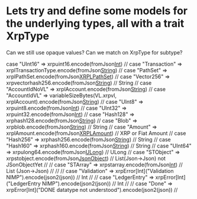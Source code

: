 # Lets try and define some models for the underlying types, all with a trait XrpType

Can we still use opaque values?
Can we match on XrpType for subtype?


case "UInt16"        => xrpuint16.encode(fromJson[Int](json))
//      case "Transaction"   => xrplTransactionType.encode(fromJson[String](json))
//      case "PathSet"       => xrplPathSet.encode(fromJson[XRPLPathSet](json))
//      case "Vector256"     => xrpvectorhash256.encode(fromJson[String](json)) // String
//      case "AccountIdNoVL" => xrplAccount.encode(fromJson[String](json))
//      case "AccountIdVL"   => variableSizeBytes(VL.xrpvl, xrplAccount).encode(fromJson[String](json))
//      case "UInt8"         => xrpuint8.encode(fromJson[Int](json))
//      case "UInt32"        => xrpuint32.encode(fromJson[Int](json))
//      case "Hash128"       => xrphash128.encode(fromJson[String](json))
//      case "Blob"          => xrpblob.encode(fromJson[String](json)) // String
//      case "Amount"        => xrplAmount.encode(fromJson[XRPLAmount](json)) // XRP or Fiat Amount
//      case "Hash256"       => xrphash256.encode(fromJson[String](json)) // String
//      case "Hash160"       => xrphash160.encode(fromJson[String](json)) // String
//      case "UInt64"        => xrpulong64.encode(fromJson[ULong](json)) // ULong
//      case "STObject"      => xrpstobject.encode(fromJson[JsonObject](json)) // List(Json->Json) not JSonObjectYet
//      // case "STArray"     => xrpstarray.encode(fromJson[Int](json)) // List (Json->Json)
//
//      // case "Validation"  => xrpError[Int]("Validation NIMP").encode(json2(json)) // Int
//      // case "LedgerEntry" => xrpError[Int]("LedgerEntry NIMP").encode(json2(json)) // Int
//      //  case "Done"        => xrpError[Int]("DONE datatype not understood").encode(json2(json))
//